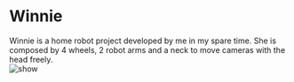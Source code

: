 # Winnie
Winnie is a home robot project developed by me in my spare time. She is composed by 4 wheels, 2 robot arms and a neck to move cameras with the head freely.
<br>
<img src="https://https://github.com/wyang22/Winnie/images/Winnie.gif" alt="show" />
